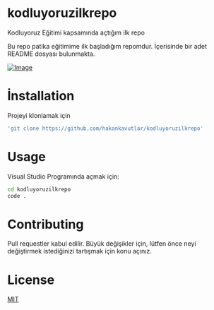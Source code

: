 # kodluyoruzilkrepo
Kodluyoruz Eğitimi kapsamında açtığım ilk repo

Bu repo patika eğitimime ilk başladığım repomdur. İçerisinde bir adet README dosyası bulunmakta.

[![Image](https://i.hizliresim.com/n3lyy4u.jpg)](https://hizliresim.com/n3lyy4u)

# İnstallation
Projeyi klonlamak için
```bash
'git clone https://github.com/hakankavutlar/kodluyoruzilkrepo'
```

# Usage
Visual Studio Programında açmak için:

```bash
cd kodluyoruzilkrepo
code .
```

# Contributing
Pull requestler kabul edilir. Büyük değişikler için, lütfen önce neyi değiştirmek istediğinizi tartışmak için konu açınız.

# License

[MIT](https://choosealicense.com/licenses/mit/)